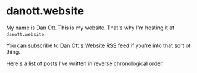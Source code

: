 <!--Include::PageDefaults-->

# danott.website

My name is Dan Ott. 
This is my website. 
That's why I'm hosting it at `danott.website`.

You can subscribe to [Dan Ott's Website RSS feed](/feed.xml) if you're into that sort of thing.

Here's a list of posts I've written in reverse chronological order.

<!--Include::Index-->
